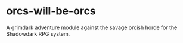 # orcs-will-be-orcs
A grimdark adventure module against the savage orcish horde for the Shadowdark RPG system.

